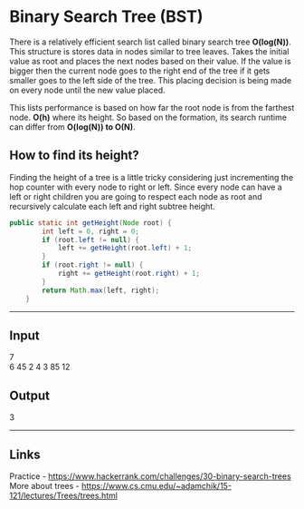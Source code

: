 # Binary Search Tree (BST)
There is a relatively efficient search list called binary search tree **O(log(N))**. This structure is stores data in nodes similar to tree leaves. Takes the initial value as root and places the next nodes based on their value. If the value is bigger then the current node goes to the right end of the tree if it gets smaller goes to the left side of the tree. This placing decision is being made on every node until the new value placed.  

This lists performance is based on how far the root node is from the farthest node. **O(h)** where its height. So based on the formation, its search runtime can differ from **O(log(N)) to O(N)**.

## How to find its height?

Finding the height of a tree is a little tricky considering just incrementing the hop counter with every node to right or left. Since every node can have a left or right children you are going to respect each node as root and recursively calculate each left and right subtree height.  

```java
public static int getHeight(Node root) {
        int left = 0, right = 0;
        if (root.left != null) {
            left += getHeight(root.left) + 1;
        }
        if (root.right != null) {
            right += getHeight(root.right) + 1;
        }
        return Math.max(left, right);
    }
```

---

## Input
7  
6 45 2 4 3 85 12 

## Output
3 

---

## Links
Practice -  https://www.hackerrank.com/challenges/30-binary-search-trees
More about trees - https://www.cs.cmu.edu/~adamchik/15-121/lectures/Trees/trees.html
